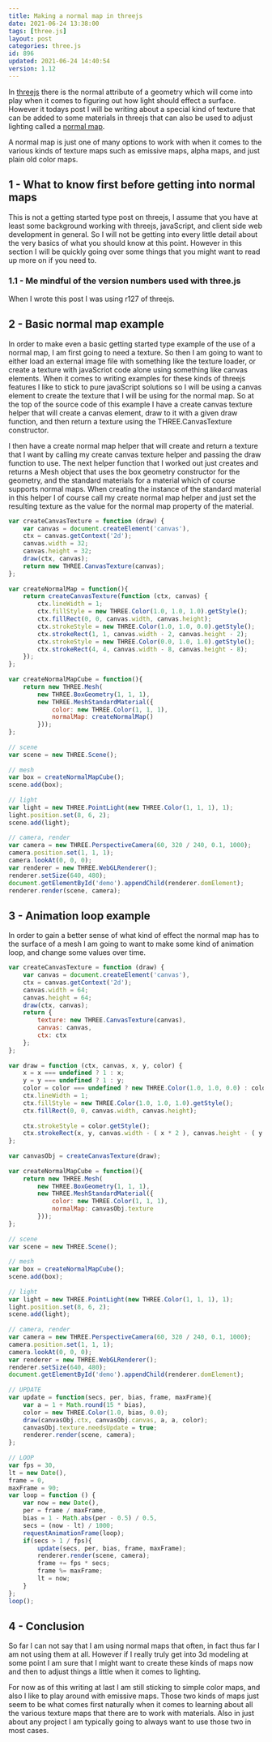 ```yaml
---
title: Making a normal map in threejs
date: 2021-06-24 13:38:00
tags: [three.js]
layout: post
categories: three.js
id: 896
updated: 2021-06-24 14:40:54
version: 1.12
---
```


In [threejs](https://threejs.org/docs/#manual/en/introduction/Creating-a-scene) there is the normal attribute of a geometry which will come into play when it comes to figuring out how light should effect a surface. However it todays post I will be writing about a special kind of texture that can be added to some materials in threejs that can also be used to adjust lighting called a [normal map](https://threejs.org/docs/#api/en/materials/MeshStandardMaterial.normalMap).

A normal map is just one of many options to work with when it comes to the various kinds of texture maps such as emissive maps, alpha maps, and just plain old color maps.

<!-- more -->

## 1 - What to know first before getting into normal maps

This is not a getting started type post on threejs, I assume that you have at least some background working with threejs, javaScript, and client side web development in general. So I will not be getting into every little detail about the very basics of what you should know at this point. However in this section I will be quickly going over some things that you might want to read up more on if you need to.

### 1.1 - Me mindful of the version numbers used with three.js

When I wrote this post I was using r127 of threejs.

## 2 - Basic normal map example

In order to make even a basic getting started type example of the use of a normal map, I am first going to need a texture. So then I am going to want to either load an external image file with something like the texture loader, or create a texture with javaScriot code alone using something like canvas elements. When it comes to writing examples for these kinds of threejs features I like to stick to pure javaScript solutions so I will be using a canvas element to create the texture that I will be using for the normal map. So at the top of the source code of this example I have a create canvas texture helper that will create a canvas element, draw to it with a given draw function, and then return a texture using the THREE.CanvasTexture constructor.

I then have a create normal map helper that will create and return a texture that I want by calling my create canvas texture helper and passing the draw function to use. The next helper function that I worked out just creates and returns a Mesh object that uses the box geometry constructor for the geometry, and the standard materials for a material which of course supports normal maps. When creating the instance of the standard material in this helper I of course call my create normal map helper and just set the resulting texture as the value for the normal map property of the material.

```js
var createCanvasTexture = function (draw) {
    var canvas = document.createElement('canvas'),
    ctx = canvas.getContext('2d');
    canvas.width = 32;
    canvas.height = 32;
    draw(ctx, canvas);
    return new THREE.CanvasTexture(canvas);
};
 
var createNormalMap = function(){
    return createCanvasTexture(function (ctx, canvas) {
        ctx.lineWidth = 1;
        ctx.fillStyle = new THREE.Color(1.0, 1.0, 1.0).getStyle();
        ctx.fillRect(0, 0, canvas.width, canvas.height);
        ctx.strokeStyle = new THREE.Color(1.0, 1.0, 0.0).getStyle();
        ctx.strokeRect(1, 1, canvas.width - 2, canvas.height - 2);
        ctx.strokeStyle = new THREE.Color(0.0, 1.0, 1.0).getStyle();
        ctx.strokeRect(4, 4, canvas.width - 8, canvas.height - 8);
    });
};
 
var createNormalMapCube = function(){
    return new THREE.Mesh(
        new THREE.BoxGeometry(1, 1, 1),
        new THREE.MeshStandardMaterial({
            color: new THREE.Color(1, 1, 1),
            normalMap: createNormalMap()
        }));
};
 
// scene
var scene = new THREE.Scene();
 
// mesh
var box = createNormalMapCube();
scene.add(box);
 
// light
var light = new THREE.PointLight(new THREE.Color(1, 1, 1), 1);
light.position.set(8, 6, 2);
scene.add(light);
 
// camera, render
var camera = new THREE.PerspectiveCamera(60, 320 / 240, 0.1, 1000);
camera.position.set(1, 1, 1);
camera.lookAt(0, 0, 0);
var renderer = new THREE.WebGLRenderer();
renderer.setSize(640, 480);
document.getElementById('demo').appendChild(renderer.domElement);
renderer.render(scene, camera);
```

## 3 - Animation loop example

In order to gain a better sense of what kind of effect the normal map has to the surface of a mesh I am going to want to make some kind of animation loop, and change some values over time.

```js
var createCanvasTexture = function (draw) {
    var canvas = document.createElement('canvas'),
    ctx = canvas.getContext('2d');
    canvas.width = 64;
    canvas.height = 64;
    draw(ctx, canvas);
    return {
        texture: new THREE.CanvasTexture(canvas),
        canvas: canvas,
        ctx: ctx
    };
};
 
var draw = function (ctx, canvas, x, y, color) {
    x = x === undefined ? 1 : x;
    y = y === undefined ? 1 : y;
    color = color === undefined ? new THREE.Color(1.0, 1.0, 0.0) : color;
    ctx.lineWidth = 1;
    ctx.fillStyle = new THREE.Color(1.0, 1.0, 1.0).getStyle();
    ctx.fillRect(0, 0, canvas.width, canvas.height);
 
    ctx.strokeStyle = color.getStyle();
    ctx.strokeRect(x, y, canvas.width - ( x * 2 ), canvas.height - ( y * 2));
};
 
var canvasObj = createCanvasTexture(draw);
 
var createNormalMapCube = function(){
    return new THREE.Mesh(
        new THREE.BoxGeometry(1, 1, 1),
        new THREE.MeshStandardMaterial({
            color: new THREE.Color(1, 1, 1),
            normalMap: canvasObj.texture
        }));
};
 
// scene
var scene = new THREE.Scene();
 
// mesh
var box = createNormalMapCube();
scene.add(box);
 
// light
var light = new THREE.PointLight(new THREE.Color(1, 1, 1), 1);
light.position.set(8, 6, 2);
scene.add(light);
 
// camera, render
var camera = new THREE.PerspectiveCamera(60, 320 / 240, 0.1, 1000);
camera.position.set(1, 1, 1);
camera.lookAt(0, 0, 0);
var renderer = new THREE.WebGLRenderer();
renderer.setSize(640, 480);
document.getElementById('demo').appendChild(renderer.domElement);
 
// UPDATE
var update = function(secs, per, bias, frame, maxFrame){
    var a = 1 + Math.round(15 * bias),
    color = new THREE.Color(1.0, bias, 0.0);
    draw(canvasObj.ctx, canvasObj.canvas, a, a, color);
    canvasObj.texture.needsUpdate = true;
    renderer.render(scene, camera);
};
 
// LOOP
var fps = 30,
lt = new Date(),
frame = 0,
maxFrame = 90;
var loop = function () {
    var now = new Date(),
    per = frame / maxFrame,
    bias = 1 - Math.abs(per - 0.5) / 0.5,
    secs = (now - lt) / 1000;
    requestAnimationFrame(loop);
    if(secs > 1 / fps){
        update(secs, per, bias, frame, maxFrame);
        renderer.render(scene, camera);
        frame += fps * secs;
        frame %= maxFrame;
        lt = now;
    }
};
loop();
```

## 4 - Conclusion

So far I can not say that I am using normal maps that often, in fact thus far I am not using them at all. However if I really truly get into 3d modeling at some point I am sure that I might want to create these kinds of maps now and then to adjust things a little when it comes to lighting.

For now as of this writing at last I am still sticking to simple color maps, and also I like to play around with emissive maps. Those two kinds of maps just seem to be what comes first naturally when it comes to learning about all the various texture maps that there are to work with materials. Also in just about any project I am typically going to always want to use those two in most cases.